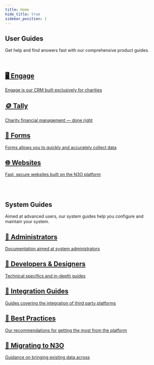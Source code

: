```yaml
---
title: Home
hide_title: true
sidebar_position: 1
---
```


## User Guides

Get help and find answers fast with our comprehensive product guides.

<br />

<section class="row list">
   <article class="col col--6 margin-bottom--lg">
      <a class="card padding--lg cardContainer" href="/docs/category/engage">
         <h2 class="text--truncate cardTitle" title="Engage">🖥️️ Engage</h2>
         <p class="text--truncate cardDescription" title="Engage is our CRM built exclusively for charities">Engage is our CRM built exclusively for charities</p>
      </a>
   </article>

   <article class="col col--6 margin-bottom--lg">
      <a class="card padding--lg cardContainer" href="/docs/category/tally">
         <h2 class="text--truncate cardTitle" title="Tally">🪙 Tally</h2>
         <p class="text--truncate cardDescription" title="Charity financial management &mdash; done right">Charity financial management &mdash; done right</p>
      </a>
   </article>

   <article class="col col--6 margin-bottom--lg">
      <a class="card padding--lg cardContainer" href="/docs/category/forms">
         <h2 class="text--truncate cardTitle" title="Forms">📝️ Forms</h2>
         <p class="text--truncate cardDescription" title="Forms allows you to quickly and accurately collect data">Forms allows you to quickly and accurately collect data</p>
      </a>
   </article>

   <article class="col col--6 margin-bottom--lg">
      <a class="card padding--lg cardContainer" href="/docs/category/websites">
         <h2 class="text--truncate cardTitle" title="Websites">🌐️ Websites</h2>
         <p class="text--truncate cardDescription" title="Fast, secure websites built on the N3O platform">Fast, secure websites built on the N3O platform</p>
      </a>
   </article>
</section>


<br /><br />

## System Guides

Aimed at advanced users, our system guides help you configure and maintain your system.

<section class="row list">
   <article class="col col--6 margin-bottom--lg">
      <a class="card padding--lg cardContainer" href="/docs/category/administrators">
         <h2 class="text--truncate cardTitle" title="Administrators">🔧️ Administrators</h2>
         <p class="text--truncate cardDescription" title="Documentation aimed at system administrators">Documentation aimed at system administrators</p>
      </a>
   </article>

   <article class="col col--6 margin-bottom--lg">
      <a class="card padding--lg cardContainer" href="/docs/category/developers--designers">
         <h2 class="text--truncate cardTitle" title="Developers & Designers">📄️ Developers & Designers</h2>
         <p class="text--truncate cardDescription" title="Technical specifics and in-depth guides">Technical specifics and in-depth guides</p>
      </a>
   </article>

   <article class="col col--6 margin-bottom--lg">
      <a class="card padding--lg cardContainer" href="/docs/category/integration-guides">
         <h2 class="text--truncate cardTitle" title="Integration Guides">🧭️ Integration Guides</h2>
         <p class="text--truncate cardDescription" title="Guides covering the integration of third party platforms">Guides covering the integration of third party platforms</p>
      </a>
   </article>

   <article class="col col--6 margin-bottom--lg">
      <a class="card padding--lg cardContainer" href="/docs/category/best-practices">
         <h2 class="text--truncate cardTitle" title="Best Practices">🛟️ Best Practices</h2>
         <p class="text--truncate cardDescription" title="Our recommendations for getting the most from the platform">Our recommendations for getting the most from the platform</p>
      </a>
   </article>

   <article class="col col--6 margin-bottom--lg">
      <a class="card padding--lg cardContainer" href="/docs/category/migrating-to-n3o">
         <h2 class="text--truncate cardTitle" title="Deploy your site">🧳 Migrating to N3O</h2>
         <p class="text--truncate cardDescription" title="Guidance on bringing existing data across">Guidance on bringing existing data across</p>
      </a>
   </article>
</section>